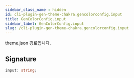 ```yaml
---
sidebar_class_name : hidden
id: cli-plugin-gen-theme-chakra.gencolorconfig.input
title: GenColorConfig.input
sidebar_label: GenColorConfig.input
slug: /cli-plugin-gen-theme-chakra.gencolorconfig.input
---
```






theme.json 경로입니다.

## Signature

```typescript
input: string;
```
